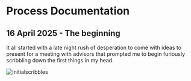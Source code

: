 # Process Documentation
## 16 April 2025 - The beginning

It all started with a late night rush of desperation to come with ideas to present for a meeting with advisors that prompted me to begin furiously scribbling down the first things in my head.

![initialscribbles](https://bitbucket.org/btkgamedesign/2025_ba_teo_jia_xian/raw/acd4f3a384ed570cd6c5c04eef2a92a009e02deb/Documentation/DocumentationImages/InitialScribbles.jpg)